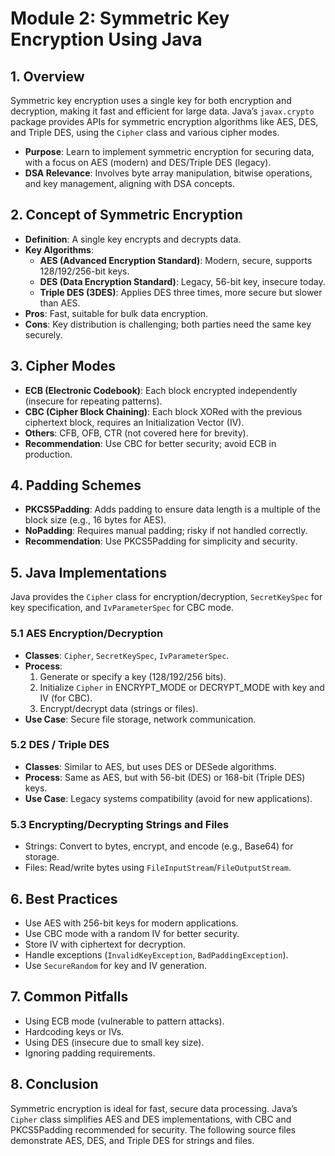 # Module 2: Symmetric Key Encryption Using Java

## 1. Overview
Symmetric key encryption uses a single key for both encryption and decryption, making it fast and efficient for large data. Java’s `javax.crypto` package provides APIs for symmetric encryption algorithms like AES, DES, and Triple DES, using the `Cipher` class and various cipher modes.

- **Purpose**: Learn to implement symmetric encryption for securing data, with a focus on AES (modern) and DES/Triple DES (legacy).
- **DSA Relevance**: Involves byte array manipulation, bitwise operations, and key management, aligning with DSA concepts.

## 2. Concept of Symmetric Encryption
- **Definition**: A single key encrypts and decrypts data.
- **Key Algorithms**:
  - **AES (Advanced Encryption Standard)**: Modern, secure, supports 128/192/256-bit keys.
  - **DES (Data Encryption Standard)**: Legacy, 56-bit key, insecure today.
  - **Triple DES (3DES)**: Applies DES three times, more secure but slower than AES.
- **Pros**: Fast, suitable for bulk data encryption.
- **Cons**: Key distribution is challenging; both parties need the same key securely.

## 3. Cipher Modes
- **ECB (Electronic Codebook)**: Each block encrypted independently (insecure for repeating patterns).
- **CBC (Cipher Block Chaining)**: Each block XORed with the previous ciphertext block, requires an Initialization Vector (IV).
- **Others**: CFB, OFB, CTR (not covered here for brevity).
- **Recommendation**: Use CBC for better security; avoid ECB in production.

## 4. Padding Schemes
- **PKCS5Padding**: Adds padding to ensure data length is a multiple of the block size (e.g., 16 bytes for AES).
- **NoPadding**: Requires manual padding; risky if not handled correctly.
- **Recommendation**: Use PKCS5Padding for simplicity and security.

## 5. Java Implementations
Java provides the `Cipher` class for encryption/decryption, `SecretKeySpec` for key specification, and `IvParameterSpec` for CBC mode.

### 5.1 AES Encryption/Decryption
- **Classes**: `Cipher`, `SecretKeySpec`, `IvParameterSpec`.
- **Process**:
  1. Generate or specify a key (128/192/256 bits).
  2. Initialize `Cipher` in ENCRYPT_MODE or DECRYPT_MODE with key and IV (for CBC).
  3. Encrypt/decrypt data (strings or files).
- **Use Case**: Secure file storage, network communication.

### 5.2 DES / Triple DES
- **Classes**: Similar to AES, but uses DES or DESede algorithms.
- **Process**: Same as AES, but with 56-bit (DES) or 168-bit (Triple DES) keys.
- **Use Case**: Legacy systems compatibility (avoid for new applications).

### 5.3 Encrypting/Decrypting Strings and Files
- Strings: Convert to bytes, encrypt, and encode (e.g., Base64) for storage.
- Files: Read/write bytes using `FileInputStream`/`FileOutputStream`.

## 6. Best Practices
- Use AES with 256-bit keys for modern applications.
- Use CBC mode with a random IV for better security.
- Store IV with ciphertext for decryption.
- Handle exceptions (`InvalidKeyException`, `BadPaddingException`).
- Use `SecureRandom` for key and IV generation.

## 7. Common Pitfalls
- Using ECB mode (vulnerable to pattern attacks).
- Hardcoding keys or IVs.
- Using DES (insecure due to small key size).
- Ignoring padding requirements.

## 8. Conclusion
Symmetric encryption is ideal for fast, secure data processing. Java’s `Cipher` class simplifies AES and DES implementations, with CBC and PKCS5Padding recommended for security. The following source files demonstrate AES, DES, and Triple DES for strings and files.